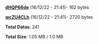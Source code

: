 [**dHQP66de**](/data/dHQP66de.txt) (16/12/22 - 21:41)- 162 bytes

[**wcZU4CLh**](/data/wcZU4CLh.txt) (16/12/22 - 21:41)- 2720 bytes

**Total Datas**: 241

**Total Size**: 1.05 MB / 1.0 MB